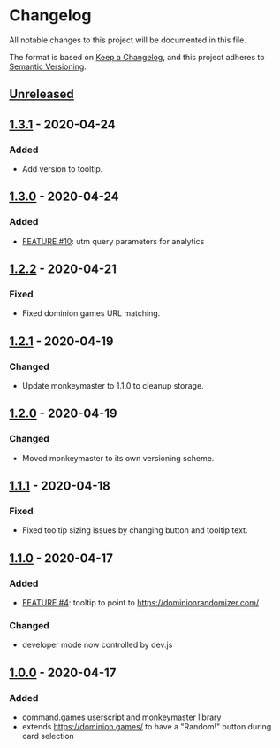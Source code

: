 # Changelog

All notable changes to this project will be documented in this file.

The format is based on [Keep a Changelog](https://keepachangelog.com/en/1.0.0/),
and this project adheres to [Semantic Versioning](https://semver.org/spec/v2.0.0.html).

## [Unreleased]

## [1.3.1] - 2020-04-24

### Added

- Add version to tooltip.

## [1.3.0] - 2020-04-24

### Added

- [FEATURE #10](https://github.com/davidtorosyan/command.games/issues/10): utm query parameters for analytics

## [1.2.2] - 2020-04-21

### Fixed

- Fixed dominion.games URL matching.

## [1.2.1] - 2020-04-19

### Changed

- Update monkeymaster to 1.1.0 to cleanup storage.

## [1.2.0] - 2020-04-19

### Changed

- Moved monkeymaster to its own versioning scheme.

## [1.1.1] - 2020-04-18

### Fixed

- Fixed tooltip sizing issues by changing button and tooltip text.

## [1.1.0] - 2020-04-17

### Added

- [FEATURE #4](https://github.com/davidtorosyan/command.games/issues/4): tooltip to point to https://dominionrandomizer.com/

### Changed

- developer mode now controlled by dev.js

## [1.0.0] - 2020-04-17

### Added

- command.games userscript and monkeymaster library
- extends https://dominion.games/ to have a "Random!" button during card selection

[unreleased]: https://github.com/davidtorosyan/command.games/compare/v1.3.1...HEAD
[1.3.1]: https://github.com/davidtorosyan/command.games/compare/v1.3.0...v1.3.1
[1.3.0]: https://github.com/davidtorosyan/command.games/compare/v1.2.2...v1.3.0
[1.2.2]: https://github.com/davidtorosyan/command.games/compare/v1.2.1...v1.2.2
[1.2.1]: https://github.com/davidtorosyan/command.games/compare/v1.2.0...v1.2.1
[1.2.0]: https://github.com/davidtorosyan/command.games/compare/v1.1.1...v1.2.0
[1.1.1]: https://github.com/davidtorosyan/command.games/compare/v1.1.0...v1.1.1
[1.1.0]: https://github.com/davidtorosyan/command.games/compare/v1.0.0...v1.1.0
[1.0.0]: https://github.com/davidtorosyan/command.games/releases/tag/v1.0.0
